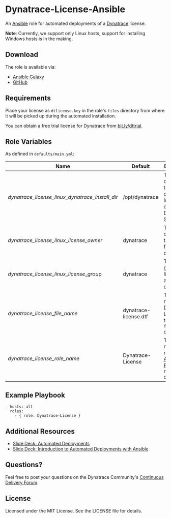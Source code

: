 # Dynatrace-License-Ansible

An [Ansible](http://www.ansible.com) role for automated deployments of a [Dynatrace](http://bit.ly/dttrial) license. 

**Note**: Currently, we support only Linux hosts, support for installing Windows hosts is in the making.

## Download

The role is available via:

- [Ansible Galaxy](https://galaxy.ansible.com/list#/roles/2626)
- [GitHub](https://github.com/Dynatrace/Dynatrace-License-Ansible)

## Requirements

Place your license as ```dtlicense.key``` in the role's ```files``` directory from where it will be picked up during the automated installation.

You can obtain a free trial license for Dynatrace from [bit.ly/dttrial](http://bit.ly/dttrial).

## Role Variables

As defined in ```defaults/main.yml```:

| Name                                            | Default               | Description |
|-------------------------------------------------|-----------------------|-------------|
| *dynatrace_license_linux_dynatrace_install_dir* | /opt/dynatrace        | The directory that contains an installation of the Dynatrace Server. |
| *dynatrace_license_linux_license_owner*         | dynatrace             | The file owner of the license file after deployment. |
| *dynatrace_license_linux_license_grou*p         | dynatrace             | The file group of the license file after deployment. |
| *dynatrace_license_file_name*                   | dynatrace-license.dtf | The file name of the Dynatrace License in the role's ```files``` directory. |
| *dynatrace_license_role_name*                   | Dynatrace-License     | The actual name of this role in an [Ansible Playbook's](http://docs.ansible.com/playbooks.html) ```roles``` directory. |

## Example Playbook

	- hosts: all
	  roles:
	    - { role: Dynatrace-License }

## Additional Resources

- [Slide Deck: Automated Deployments](http://slideshare.net/MartinEtmajer/automated-deployments-slide-share)
- [Slide Deck: Introduction to Automated Deployments with Ansible](http://www.slideshare.net/MartinEtmajer/introduction-to-automated-deployments-with-ansible)

## Questions?

Feel free to post your questions on the Dynatrace Community's [Continuous Delivery Forum](https://community.dynatrace.com/community/pages/viewpage.action?pageId=46628921).

## License

Licensed under the MIT License. See the LICENSE file for details.
